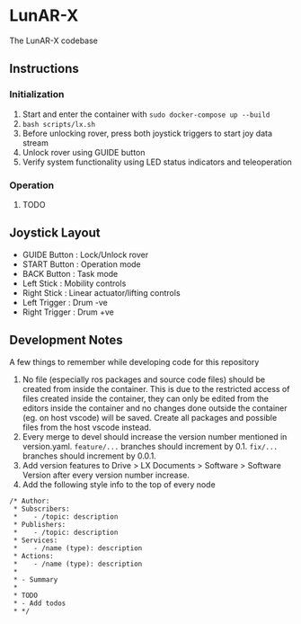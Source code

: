 # LunAR-X
The LunAR-X codebase

## Instructions
### Initialization
1. Start and enter the container with `sudo docker-compose up --build`
2. `bash scripts/lx.sh`
3. Before unlocking rover, press both joystick triggers to start joy data stream
4. Unlock rover using GUIDE button
5. Verify system functionality using LED status indicators and teleoperation
### Operation
1. TODO


## Joystick Layout
- GUIDE Button : Lock/Unlock rover
- START Button : Operation mode
- BACK Button : Task mode
- Left Stick : Mobility controls
- Right Stick : Linear actuator/lifting controls
- Left Trigger : Drum -ve
- Right Trigger : Drum +ve

## Development Notes
A few things to remember while developing code for this repository
1. No file (especially ros packages and source code files) should be created from inside the container. This is due to the restricted access of files created inside the container, they can only be edited from the editors inside the container and no changes done outside the container (eg. on host vscode) will be saved. Create all packages and possible files from the host vscode instead.
2. Every merge to devel should increase the version number mentioned in version.yaml. `feature/...` branches should increment by 0.1. `fix/...` branches should increment by 0.0.1.
3. Add version features to Drive > LX Documents > Software > Software Version after every version number increase.
4. Add the following style info to the top of every node
```
/* Author: 
 * Subscribers:
 *    - /topic: description
 * Publishers:
 *    - /topic: description
 * Services:
 *    - /name (type): description
 * Actions:
 *    - /name (type): description
 *
 * - Summary
 * 
 * TODO
 * - Add todos
 * */
```
